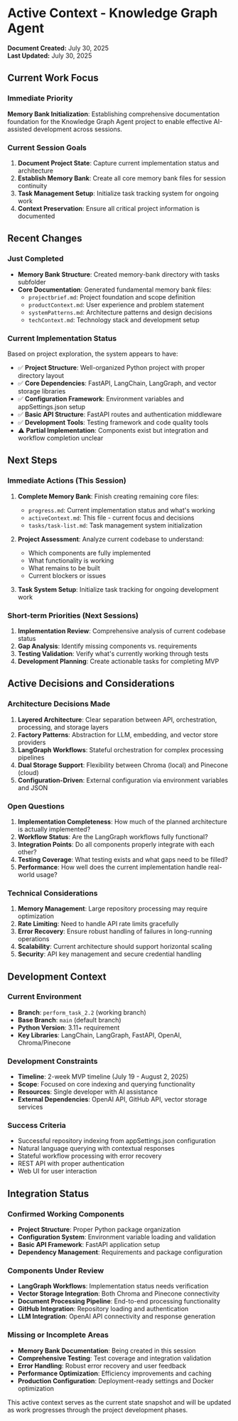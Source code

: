 # Active Context - Knowledge Graph Agent

**Document Created:** July 30, 2025  
**Last Updated:** July 30, 2025  

## Current Work Focus

### Immediate Priority
**Memory Bank Initialization**: Establishing comprehensive documentation foundation for the Knowledge Graph Agent project to enable effective AI-assisted development across sessions.

### Current Session Goals
1. **Document Project State**: Capture current implementation status and architecture
2. **Establish Memory Bank**: Create all core memory bank files for session continuity
3. **Task Management Setup**: Initialize task tracking system for ongoing work
4. **Context Preservation**: Ensure all critical project information is documented

## Recent Changes

### Just Completed
- **Memory Bank Structure**: Created memory-bank directory with tasks subfolder
- **Core Documentation**: Generated fundamental memory bank files:
  - `projectbrief.md`: Project foundation and scope definition
  - `productContext.md`: User experience and problem statement
  - `systemPatterns.md`: Architecture patterns and design decisions
  - `techContext.md`: Technology stack and development setup

### Current Implementation Status
Based on project exploration, the system appears to have:
- ✅ **Project Structure**: Well-organized Python project with proper directory layout
- ✅ **Core Dependencies**: FastAPI, LangChain, LangGraph, and vector storage libraries
- ✅ **Configuration Framework**: Environment variables and appSettings.json setup
- ✅ **Basic API Structure**: FastAPI routes and authentication middleware
- ✅ **Development Tools**: Testing framework and code quality tools
- ⚠️ **Partial Implementation**: Components exist but integration and workflow completion unclear

## Next Steps

### Immediate Actions (This Session)
1. **Complete Memory Bank**: Finish creating remaining core files:
   - `progress.md`: Current implementation status and what's working
   - `activeContext.md`: This file - current focus and decisions
   - `tasks/task-list.md`: Task management system initialization

2. **Project Assessment**: Analyze current codebase to understand:
   - Which components are fully implemented
   - What functionality is working
   - What remains to be built
   - Current blockers or issues

3. **Task System Setup**: Initialize task tracking for ongoing development work

### Short-term Priorities (Next Sessions)
1. **Implementation Review**: Comprehensive analysis of current codebase status
2. **Gap Analysis**: Identify missing components vs. requirements
3. **Testing Validation**: Verify what's currently working through tests
4. **Development Planning**: Create actionable tasks for completing MVP

## Active Decisions and Considerations

### Architecture Decisions Made
1. **Layered Architecture**: Clear separation between API, orchestration, processing, and storage layers
2. **Factory Patterns**: Abstraction for LLM, embedding, and vector store providers
3. **LangGraph Workflows**: Stateful orchestration for complex processing pipelines
4. **Dual Storage Support**: Flexibility between Chroma (local) and Pinecone (cloud)
5. **Configuration-Driven**: External configuration via environment variables and JSON

### Open Questions
1. **Implementation Completeness**: How much of the planned architecture is actually implemented?
2. **Workflow Status**: Are the LangGraph workflows fully functional?
3. **Integration Points**: Do all components properly integrate with each other?
4. **Testing Coverage**: What testing exists and what gaps need to be filled?
5. **Performance**: How well does the current implementation handle real-world usage?

### Technical Considerations
1. **Memory Management**: Large repository processing may require optimization
2. **Rate Limiting**: Need to handle API rate limits gracefully
3. **Error Recovery**: Ensure robust handling of failures in long-running operations
4. **Scalability**: Current architecture should support horizontal scaling
5. **Security**: API key management and secure credential handling

## Development Context

### Current Environment
- **Branch**: `perform_task_2.2` (working branch)
- **Base Branch**: `main` (default branch)
- **Python Version**: 3.11+ requirement
- **Key Libraries**: LangChain, LangGraph, FastAPI, OpenAI, Chroma/Pinecone

### Development Constraints
- **Timeline**: 2-week MVP timeline (July 19 - August 2, 2025)
- **Scope**: Focused on core indexing and querying functionality
- **Resources**: Single developer with AI assistance
- **External Dependencies**: OpenAI API, GitHub API, vector storage services

### Success Criteria
- Successful repository indexing from appSettings.json configuration
- Natural language querying with contextual responses
- Stateful workflow processing with error recovery
- REST API with proper authentication
- Web UI for user interaction

## Integration Status

### Confirmed Working Components
- **Project Structure**: Proper Python package organization
- **Configuration System**: Environment variable loading and validation
- **Basic API Framework**: FastAPI application setup
- **Dependency Management**: Requirements and package configuration

### Components Under Review
- **LangGraph Workflows**: Implementation status needs verification
- **Vector Storage Integration**: Both Chroma and Pinecone connectivity
- **Document Processing Pipeline**: End-to-end processing functionality
- **GitHub Integration**: Repository loading and authentication
- **LLM Integration**: OpenAI API connectivity and response generation

### Missing or Incomplete Areas
- **Memory Bank Documentation**: Being created in this session
- **Comprehensive Testing**: Test coverage and integration validation
- **Error Handling**: Robust error recovery and user feedback
- **Performance Optimization**: Efficiency improvements and caching
- **Production Configuration**: Deployment-ready settings and Docker optimization

This active context serves as the current state snapshot and will be updated as work progresses through the project development phases.

